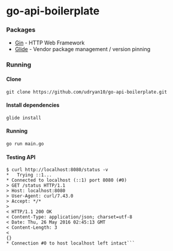 # go-api-boilerplate

### Packages
  - [Gin](https://github.com/gin-gonic/gin) - HTTP Web Framework
  - [Glide](https://github.com/Masterminds/glide) - Vendor package management / version pinning

### Running
#### Clone
`git clone https://github.com/udryan10/go-api-boilerplate.git`
#### Install dependencies
`glide install`
#### Running
`go run main.go`
#### Testing API
```
$ curl http://localhost:8080/status -v
*   Trying ::1...
* Connected to localhost (::1) port 8080 (#0)
> GET /status HTTP/1.1
> Host: localhost:8080
> User-Agent: curl/7.43.0
> Accept: */*
>
< HTTP/1.1 200 OK
< Content-Type: application/json; charset=utf-8
< Date: Thu, 26 May 2016 02:45:13 GMT
< Content-Length: 3
<
{}
* Connection #0 to host localhost left intact```

